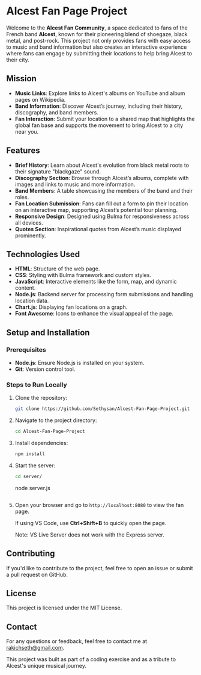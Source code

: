 # Alcest Fan Page Project

Welcome to the **Alcest Fan Community**, a space dedicated to fans of the French band **Alcest**, known for their pioneering blend of shoegaze, black metal, and post-rock. This project not only provides fans with easy access to music and band information but also creates an interactive experience where fans can engage by submitting their locations to help bring Alcest to their city.

## Mission

- **Music Links**: Explore links to Alcest's albums on YouTube and album pages on Wikipedia.
- **Band Information**: Discover Alcest’s journey, including their history, discography, and band members.
- **Fan Interaction**: Submit your location to a shared map that highlights the global fan base and supports the movement to bring Alcest to a city near you.

## Features

- **Brief History**: Learn about Alcest's evolution from black metal roots to their signature "blackgaze" sound.
- **Discography Section**: Browse through Alcest’s albums, complete with images and links to music and more information.
- **Band Members**: A table showcasing the members of the band and their roles.
- **Fan Location Submission**: Fans can fill out a form to pin their location on an interactive map, supporting Alcest’s potential tour planning.
- **Responsive Design**: Designed using Bulma for responsiveness across all devices.
- **Quotes Section**: Inspirational quotes from Alcest’s music displayed prominently.

## Technologies Used

- **HTML**: Structure of the web page.
- **CSS**: Styling with Bulma framework and custom styles.
- **JavaScript**: Interactive elements like the form, map, and dynamic content.
- **Node.js**: Backend server for processing form submissions and handling location data.
- **Chart.js**: Displaying fan locations on a graph.
- **Font Awesome**: Icons to enhance the visual appeal of the page.

## Setup and Installation

### Prerequisites

- **Node.js**: Ensure Node.js is installed on your system.
- **Git**: Version control tool.

### Steps to Run Locally

1. Clone the repository:
    ```bash
    git clone https://github.com/Sethysan/Alcest-Fan-Page-Project.git
    ```
2. Navigate to the project directory:
    ```bash
    cd Alcest-Fan-Page-Project
    ```
3. Install dependencies:
    ```bash
    npm install
    ```
4. Start the server:
    ```bash
    cd server/
    ```
    node server.js
    ```
    
5. Open your browser and go to `http://localhost:8080` to view the fan page.

    If using VS Code, use **Ctrl+Shift+B** to quickly open the page.

    Note: VS Live Server does not work with the Express server.

## Contributing

If you'd like to contribute to the project, feel free to open an issue or submit a pull request on GitHub.

## License

This project is licensed under the MIT License.

## Contact

For any questions or feedback, feel free to contact me at rakichseth@gmail.com.

This project was built as part of a coding exercise and as a tribute to Alcest's unique musical journey.
